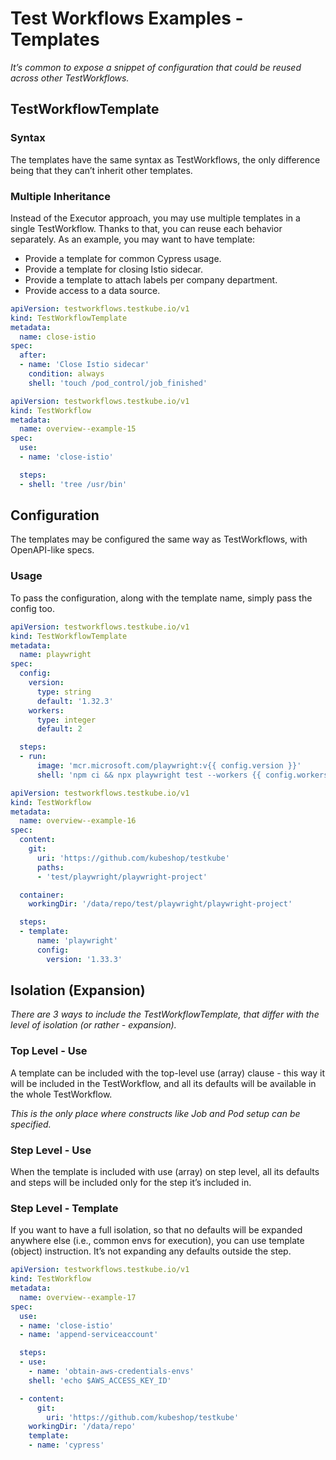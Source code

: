 # Test Workflows Examples - Templates

*It’s common to expose a snippet of configuration that could be reused across other TestWorkflows.*

## TestWorkflowTemplate

### Syntax

The templates have the same syntax as TestWorkflows, the only difference being that they can’t inherit other templates.

### Multiple Inheritance

Instead of the Executor approach, you may use multiple templates in a single TestWorkflow. Thanks to that, you can reuse each behavior separately. As an example, you may want to have template:

- Provide a template for common Cypress usage.
- Provide a template for closing Istio sidecar.
- Provide a template to attach labels per company department.
- Provide access to a data source.

```yaml
apiVersion: testworkflows.testkube.io/v1
kind: TestWorkflowTemplate
metadata:
  name: close-istio
spec:
  after:
  - name: 'Close Istio sidecar'
    condition: always
    shell: 'touch /pod_control/job_finished'
```    

```yaml
apiVersion: testworkflows.testkube.io/v1
kind: TestWorkflow
metadata:
  name: overview--example-15
spec:
  use:
  - name: 'close-istio'

  steps:
  - shell: 'tree /usr/bin'
```

## Configuration

The templates may be configured the same way as TestWorkflows, with OpenAPI-like specs.

### Usage

To pass the configuration, along with the template name,
simply pass the config too.

```yaml
apiVersion: testworkflows.testkube.io/v1
kind: TestWorkflowTemplate
metadata:
  name: playwright
spec:
  config:
    version:
      type: string
      default: '1.32.3'
    workers:
      type: integer
      default: 2

  steps:
  - run:
      image: 'mcr.microsoft.com/playwright:v{{ config.version }}'
      shell: 'npm ci && npx playwright test --workers {{ config.workers }}'
```

```yaml
apiVersion: testworkflows.testkube.io/v1
kind: TestWorkflow
metadata:
  name: overview--example-16
spec:
  content:
    git:
      uri: 'https://github.com/kubeshop/testkube'
      paths:
      - 'test/playwright/playwright-project'

  container:
    workingDir: '/data/repo/test/playwright/playwright-project'

  steps:
  - template:
      name: 'playwright'
      config:
        version: '1.33.3'
```

## Isolation (Expansion)

*There are 3 ways to include the TestWorkflowTemplate, that differ with the level of isolation (or rather - expansion).*

### Top Level - Use

A template can be included with the top-level use (array) clause - this way it will be included in the TestWorkflow, and all its defaults will be available in the whole TestWorkflow.

*This is the only place where constructs like Job and Pod setup can be specified.*

### Step Level - Use

When the template is included with use (array) on step level, all its defaults and steps will be included only for the step it’s included in.

### Step Level - Template

If you want to have a full isolation, so that no defaults will be expanded anywhere else (i.e., common envs for execution), you can use template (object) instruction. It’s not expanding any defaults outside the step.

```yaml
apiVersion: testworkflows.testkube.io/v1
kind: TestWorkflow
metadata:
  name: overview--example-17
spec:
  use:
  - name: 'close-istio'
  - name: 'append-serviceaccount'

  steps:
  - use:
    - name: 'obtain-aws-credentials-envs'
    shell: 'echo $AWS_ACCESS_KEY_ID'

  - content:
      git:
        uri: 'https://github.com/kubeshop/testkube'
    workingDir: '/data/repo'
    template:
    - name: 'cypress'
```    


